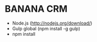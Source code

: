 BANANA CRM
===

- Node.js (http://nodejs.org/download/)
- Gulp global (npm install -g gulp)
- npm install
